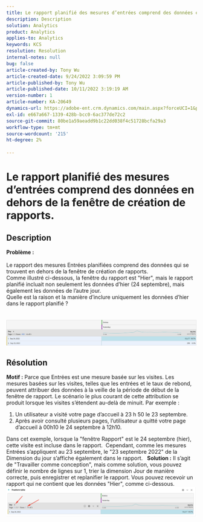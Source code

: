 ```yaml
---
title: Le rapport planifié des mesures d’entrées comprend des données en dehors de la fenêtre de création de rapports.
description: Description
solution: Analytics
product: Analytics
applies-to: Analytics
keywords: KCS
resolution: Resolution
internal-notes: null
bug: false
article-created-by: Tony Wu
article-created-date: 9/24/2022 3:09:59 PM
article-published-by: Tony Wu
article-published-date: 10/11/2022 3:19:19 AM
version-number: 1
article-number: KA-20649
dynamics-url: https://adobe-ent.crm.dynamics.com/main.aspx?forceUCI=1&pagetype=entityrecord&etn=knowledgearticle&id=0d31ceec-1a3c-ed11-9db1-0022480869de
exl-id: e667a667-1339-428b-bcc0-6ac377de72c2
source-git-commit: 80be1a59aeadd9b1c22dd038f4c51728bcfa29a3
workflow-type: tm+mt
source-wordcount: '215'
ht-degree: 2%

---
```


# Le rapport planifié des mesures d’entrées comprend des données en dehors de la fenêtre de création de rapports.

## Description

<b>Problème :
<br> </b>
<br>Le rapport des mesures Entrées planifiées comprend des données qui se trouvent en dehors de la fenêtre de création de rapports.
<br>Comme illustré ci-dessous, la fenêtre du rapport est &quot;Hier&quot;, mais le rapport planifié incluait non seulement les données d’hier (24 septembre), mais également les données de l’autre jour.
<br>Quelle est la raison et la manière d’inclure uniquement les données d’hier dans le rapport planifié ?
<br> 
<br> 
<br>![](assets/___22f102a4-1b3c-ed11-9db1-0022480869de___.png)

## Résolution


<b>Motif :</b>
Parce que Entrées est une mesure basée sur les visites.
Les mesures basées sur les visites, telles que les entrées et le taux de rebond, peuvent attribuer des données à la veille de la période de début de la fenêtre de rapport. Le scénario le plus courant de cette attribution se produit lorsque les visites s’étendent au-delà de minuit. Par exemple :

1. Un utilisateur a visité votre page d’accueil à 23 h 50 le 23 septembre.
2. Après avoir consulté plusieurs pages, l’utilisateur a quitté votre page d’accueil à 00h10 le 24 septembre à 12h10.


Dans cet exemple, lorsque la &quot;fenêtre Rapport&quot; est le 24 septembre (hier), cette visite est incluse dans le rapport. 
Cependant, comme les mesures Entrées s’appliquent au 23 septembre, le &quot;23 septembre 2022&quot; de la Dimension du jour s’affiche également dans le rapport.
 
<b>Solution :</b>
Il s’agit de &quot;Travailler comme conception&quot;, mais comme solution, vous pouvez définir le nombre de lignes sur 1, trier la dimension Jour de manière correcte, puis enregistrer et replanifier le rapport. Vous pouvez recevoir un rapport qui ne contient que les données &quot;Hier&quot;, comme ci-dessous.
 
![](assets/0905936a-1b3c-ed11-9db1-0022480869de.png)
